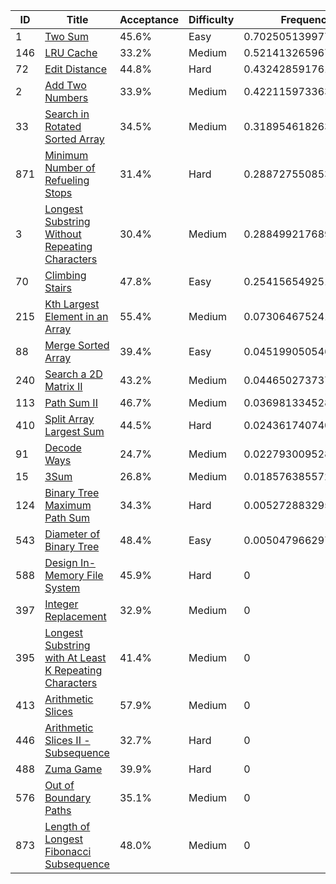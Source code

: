 |ID|Title|Acceptance|Difficulty|Frequency|
|----|-----|----|---|---|
|1|[Two Sum]( https://leetcode.com/problems/two-sum)|45.6%|Easy|0.7025051399779716|
|146|[LRU Cache]( https://leetcode.com/problems/lru-cache)|33.2%|Medium|0.521413265967313|
|72|[Edit Distance]( https://leetcode.com/problems/edit-distance)|44.8%|Hard|0.4324285917613152|
|2|[Add Two Numbers]( https://leetcode.com/problems/add-two-numbers)|33.9%|Medium|0.4221159733636152|
|33|[Search in Rotated Sorted Array]( https://leetcode.com/problems/search-in-rotated-sorted-array)|34.5%|Medium|0.31895461826361493|
|871|[Minimum Number of Refueling Stops]( https://leetcode.com/problems/minimum-number-of-refueling-stops)|31.4%|Hard|0.2887275508533339|
|3|[Longest Substring Without Repeating Characters]( https://leetcode.com/problems/longest-substring-without-repeating-characters)|30.4%|Medium|0.2884992176890934|
|70|[Climbing Stairs]( https://leetcode.com/problems/climbing-stairs)|47.8%|Easy|0.25415654925180287|
|215|[Kth Largest Element in an Array]( https://leetcode.com/problems/kth-largest-element-in-an-array)|55.4%|Medium|0.0730646752411442|
|88|[Merge Sorted Array]( https://leetcode.com/problems/merge-sorted-array)|39.4%|Easy|0.0451990505469574|
|240|[Search a 2D Matrix II]( https://leetcode.com/problems/search-a-2d-matrix-ii)|43.2%|Medium|0.044650273737738826|
|113|[Path Sum II]( https://leetcode.com/problems/path-sum-ii)|46.7%|Medium|0.03698133452871584|
|410|[Split Array Largest Sum]( https://leetcode.com/problems/split-array-largest-sum)|44.5%|Hard|0.02436174074003527|
|91|[Decode Ways]( https://leetcode.com/problems/decode-ways)|24.7%|Medium|0.0227930095285566|
|15|[3Sum]( https://leetcode.com/problems/3sum)|26.8%|Medium|0.01857638557293541|
|124|[Binary Tree Maximum Path Sum]( https://leetcode.com/problems/binary-tree-maximum-path-sum)|34.3%|Hard|0.005272883295230408|
|543|[Diameter of Binary Tree]( https://leetcode.com/problems/diameter-of-binary-tree)|48.4%|Easy|0.005047966297304777|
|588|[Design In-Memory File System]( https://leetcode.com/problems/design-in-memory-file-system)|45.9%|Hard|0|
|397|[Integer Replacement]( https://leetcode.com/problems/integer-replacement)|32.9%|Medium|0|
|395|[Longest Substring with At Least K Repeating Characters]( https://leetcode.com/problems/longest-substring-with-at-least-k-repeating-characters)|41.4%|Medium|0|
|413|[Arithmetic Slices]( https://leetcode.com/problems/arithmetic-slices)|57.9%|Medium|0|
|446|[Arithmetic Slices II - Subsequence]( https://leetcode.com/problems/arithmetic-slices-ii-subsequence)|32.7%|Hard|0|
|488|[Zuma Game]( https://leetcode.com/problems/zuma-game)|39.9%|Hard|0|
|576|[Out of Boundary Paths]( https://leetcode.com/problems/out-of-boundary-paths)|35.1%|Medium|0|
|873|[Length of Longest Fibonacci Subsequence]( https://leetcode.com/problems/length-of-longest-fibonacci-subsequence)|48.0%|Medium|0|
